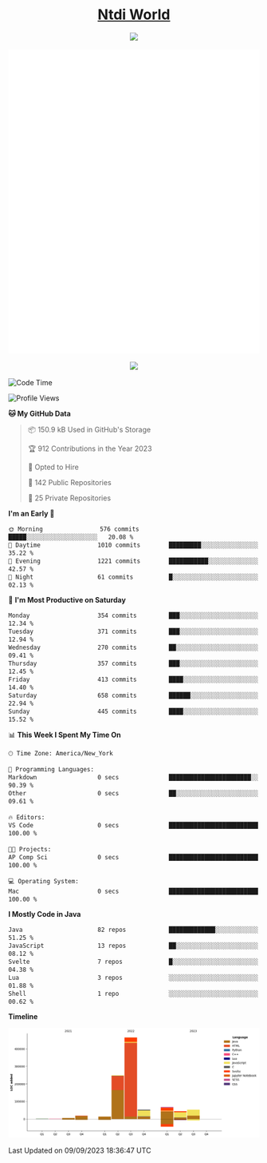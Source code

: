 <h1 align="center"><a href="https://www.ntdi.world">Ntdi World</a></h1>
<p align="center">
  <a href="https://github.com/n-tdi"><img src="https://readme-typing-svg.herokuapp.com?lines=FullStack+Developer;Web+Developer;Open-Source+Enthusiast;Java+Developer;Spigot-API%20Developer;&center=true&width=500&height=50"></a>
</p>

<div align="center">
  <img src="/github-metrics.svg"></img>
  
  <img src="https://komarev.com/ghpvc/?username=n-tdi&color=green"></img>
</div>

<!-- May use later.. idk -->
<!-- <a href="http://www.github.com/n-tdi"><img src="https://github-readme-stats.vercel.app/api?username=n-tdi&show_icons=true&hide=&count_private=true&title_color=0891b2&text_color=ffffff&icon_color=0891b2&bg_color=1c1917&hide_border=true&show_icons=true" alt="n-tdi's GitHub stats" /></a> -->

<!--START_SECTION:waka-->
![Code Time](http://img.shields.io/badge/Code%20Time-289%20hrs%2046%20mins-blue)

![Profile Views](http://img.shields.io/badge/Profile%20Views-31-blue)

**🐱 My GitHub Data** 

> 📦 150.9 kB Used in GitHub's Storage 
 > 
> 🏆 912 Contributions in the Year 2023
 > 
> 💼 Opted to Hire
 > 
> 📜 142 Public Repositories 
 > 
> 🔑 25 Private Repositories 
 > 
**I'm an Early 🐤** 

```text
🌞 Morning                576 commits         █████░░░░░░░░░░░░░░░░░░░░   20.08 % 
🌆 Daytime                1010 commits        █████████░░░░░░░░░░░░░░░░   35.22 % 
🌃 Evening                1221 commits        ███████████░░░░░░░░░░░░░░   42.57 % 
🌙 Night                  61 commits          █░░░░░░░░░░░░░░░░░░░░░░░░   02.13 % 
```
📅 **I'm Most Productive on Saturday** 

```text
Monday                   354 commits         ███░░░░░░░░░░░░░░░░░░░░░░   12.34 % 
Tuesday                  371 commits         ███░░░░░░░░░░░░░░░░░░░░░░   12.94 % 
Wednesday                270 commits         ██░░░░░░░░░░░░░░░░░░░░░░░   09.41 % 
Thursday                 357 commits         ███░░░░░░░░░░░░░░░░░░░░░░   12.45 % 
Friday                   413 commits         ████░░░░░░░░░░░░░░░░░░░░░   14.40 % 
Saturday                 658 commits         ██████░░░░░░░░░░░░░░░░░░░   22.94 % 
Sunday                   445 commits         ████░░░░░░░░░░░░░░░░░░░░░   15.52 % 
```


📊 **This Week I Spent My Time On** 

```text
🕑︎ Time Zone: America/New_York

💬 Programming Languages: 
Markdown                 0 secs              ███████████████████████░░   90.39 % 
Other                    0 secs              ██░░░░░░░░░░░░░░░░░░░░░░░   09.61 % 

🔥 Editors: 
VS Code                  0 secs              █████████████████████████   100.00 % 

🐱‍💻 Projects: 
AP Comp Sci              0 secs              █████████████████████████   100.00 % 

💻 Operating System: 
Mac                      0 secs              █████████████████████████   100.00 % 
```

**I Mostly Code in Java** 

```text
Java                     82 repos            █████████████░░░░░░░░░░░░   51.25 % 
JavaScript               13 repos            ██░░░░░░░░░░░░░░░░░░░░░░░   08.12 % 
Svelte                   7 repos             █░░░░░░░░░░░░░░░░░░░░░░░░   04.38 % 
Lua                      3 repos             ░░░░░░░░░░░░░░░░░░░░░░░░░   01.88 % 
Shell                    1 repo              ░░░░░░░░░░░░░░░░░░░░░░░░░   00.62 % 
```



**Timeline**

![Lines of Code chart](https://raw.githubusercontent.com/n-tdi/n-tdi/main/assets/bar_graph.png)


 Last Updated on 09/09/2023 18:36:47 UTC
<!--END_SECTION:waka-->
